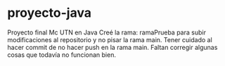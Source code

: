 # proyecto-java
Proyecto final Mc UTN en Java
Creé la rama: ramaPrueba para subir modificaciones al repositorio y no pisar la rama main. Tener cuidado al hacer commit de no hacer push en la rama main.
Faltan corregir algunas cosas que todavía no funcionan bien.
